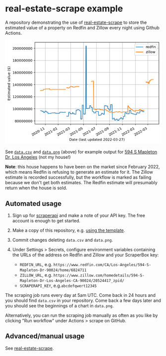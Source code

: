 # real-estate-scrape example

A repository demonstrating the use of
[real-estate-scrape](https://github.com/mikepqr/real-estate-scrape) to store the
estimated value of a property on Redfin and Zillow every night using Github
Actions.

![Plot of Redfin and Zillow valuation as a function of time](data.png)

See [`data.csv`](data.csv) and [`data.png`](data.png) (above) for example output
for [594 S Mapleton Dr, Los
Angeles](https://www.redfin.com/CA/Los-Angeles/594-S-Mapleton-Dr-90024/home/6824711)
(not my house!)

**Note**: this house happens to have been on the market since February 2022, which
means Redfin is refusing to generate an estimate for it. The Zillow estimate is
recorded successfully, but the workflow is marked as failing because we don't
get both estimates. The Redfin estimate will presumably return when the house is
sold.

## Automated usage

1. Sign up for [scraperapi](https://www.scraperapi.com/) and make a note of your
   API key. The free account is enough to get started.

2. Make a copy of this repository, e.g. [using the
   template](https://github.com/mikepqr/real-estate-scrape/generate).

3. Commit changes deleting `data.csv` and `data.png`.

4. Under Settings > Secrets, configure environment variables containing the URLs
   of the address on Redfin and Zillow and your ScraperBox key:
    - `REDFIN_URL`, e.g.
      `https://www.redfin.com/CA/Los-Angeles/594-S-Mapleton-Dr-90024/home/6824711`
    - `ZILLOW_URL`, e.g.
      `https://www.zillow.com/homedetails/594-S-Mapleton-Dr-Los-Angeles-CA-90024/20524417_zpid/`
    - `SCRAPERAPI_KEY`, e.g.`abcdefqwert12345`

The scraping job runs every day at 5am UTC. Come back in 24 hours and you should
find `data.csv` in your repository. Come back a few days later and you should
see the beginnings of a chart in `data.png`.

Alternatively, you can run the scraping job manually as often as you like by
clicking "Run workflow" under Actions > scrape on GitHub.

## Advanced/manual usage

See [real-estate-scrape](https://github.com/mikepqr/real-estate-scrape).
